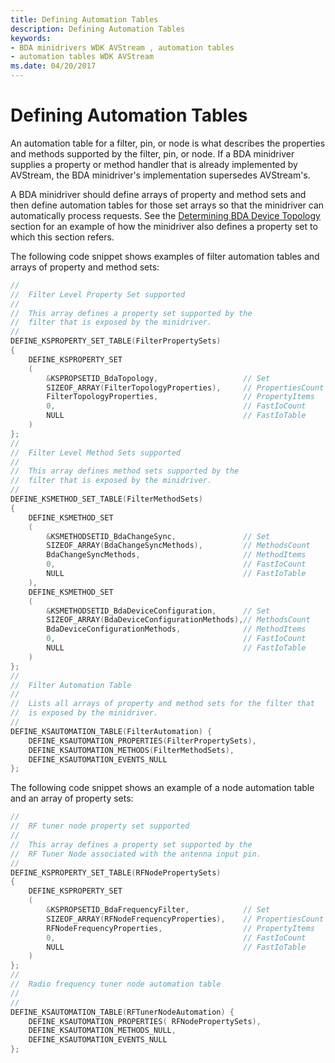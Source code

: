 ```yaml
---
title: Defining Automation Tables
description: Defining Automation Tables
keywords:
- BDA minidrivers WDK AVStream , automation tables
- automation tables WDK AVStream
ms.date: 04/20/2017
---
```


# Defining Automation Tables





An automation table for a filter, pin, or node is what describes the properties and methods supported by the filter, pin, or node. If a BDA minidriver supplies a property or method handler that is already implemented by AVStream, the BDA minidriver's implementation supersedes AVStream's.

A BDA minidriver should define arrays of property and method sets and then define automation tables for those set arrays so that the minidriver can automatically process requests. See the [Determining BDA Device Topology](determining-bda-device-topology.md) section for an example of how the minidriver also defines a property set to which this section refers.

The following code snippet shows examples of filter automation tables and arrays of property and method sets:

```cpp
//
//  Filter Level Property Set supported
//
//  This array defines a property set supported by the
//  filter that is exposed by the minidriver.
//
DEFINE_KSPROPERTY_SET_TABLE(FilterPropertySets)
{
    DEFINE_KSPROPERTY_SET
    (
        &KSPROPSETID_BdaTopology,                   // Set
        SIZEOF_ARRAY(FilterTopologyProperties),     // PropertiesCount
        FilterTopologyProperties,                   // PropertyItems
        0,                                          // FastIoCount
        NULL                                        // FastIoTable
    )
};
//
//  Filter Level Method Sets supported
//
//  This array defines method sets supported by the
//  filter that is exposed by the minidriver.
//
DEFINE_KSMETHOD_SET_TABLE(FilterMethodSets)
{
    DEFINE_KSMETHOD_SET
    (
        &KSMETHODSETID_BdaChangeSync,               // Set
        SIZEOF_ARRAY(BdaChangeSyncMethods),         // MethodsCount
        BdaChangeSyncMethods,                       // MethodItems
        0,                                          // FastIoCount
        NULL                                        // FastIoTable
    ),
    DEFINE_KSMETHOD_SET
    (
        &KSMETHODSETID_BdaDeviceConfiguration,      // Set
        SIZEOF_ARRAY(BdaDeviceConfigurationMethods),// MethodsCount
        BdaDeviceConfigurationMethods,              // MethodItems
        0,                                          // FastIoCount
        NULL                                        // FastIoTable
    )
};
//
//  Filter Automation Table
//
//  Lists all arrays of property and method sets for the filter that 
//  is exposed by the minidriver.
//
DEFINE_KSAUTOMATION_TABLE(FilterAutomation) {
    DEFINE_KSAUTOMATION_PROPERTIES(FilterPropertySets),
    DEFINE_KSAUTOMATION_METHODS(FilterMethodSets),
    DEFINE_KSAUTOMATION_EVENTS_NULL
};
```

The following code snippet shows an example of a node automation table and an array of property sets:

```cpp
//
//  RF tuner node property set supported
//
//  This array defines a property set supported by the
//  RF Tuner Node associated with the antenna input pin.
//
DEFINE_KSPROPERTY_SET_TABLE(RFNodePropertySets)
{
    DEFINE_KSPROPERTY_SET
    (
        &KSPROPSETID_BdaFrequencyFilter,            // Set
        SIZEOF_ARRAY(RFNodeFrequencyProperties),    // PropertiesCount
        RFNodeFrequencyProperties,                  // PropertyItems
        0,                                          // FastIoCount
        NULL                                        // FastIoTable
    )
};
//
//  Radio frequency tuner node automation table
//
//
DEFINE_KSAUTOMATION_TABLE(RFTunerNodeAutomation) {
    DEFINE_KSAUTOMATION_PROPERTIES( RFNodePropertySets),
    DEFINE_KSAUTOMATION_METHODS_NULL,
    DEFINE_KSAUTOMATION_EVENTS_NULL
};
```

 

 




